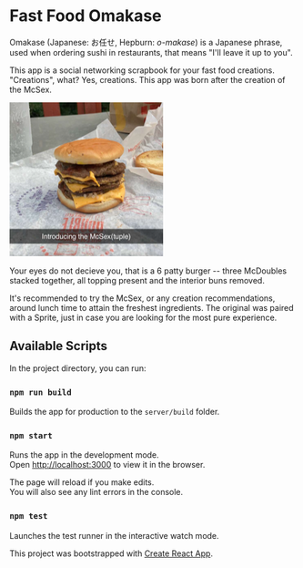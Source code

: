 # Fast Food Omakase

Omakase (Japanese: お任せ, Hepburn: *o-makase*) is a Japanese phrase, used when ordering sushi in restaurants, that means "I'll leave it up to you".

This app is a social networking scrapbook for your fast food creations. "Creations", what? Yes, creations. This app was born after the creation of the McSex.

![The McSex](assets/images/mcsex.png "McSex")

Your eyes do not decieve you, that is a 6 patty burger -- three McDoubles stacked together, all topping present and the interior buns removed. 
 
It's recommended to try the McSex, or any creation recommendations, around lunch time to attain the freshest ingredients. The original was paired with a Sprite, just in case you are looking for the most pure experience.

## Available Scripts

In the project directory, you can run:

### `npm run build`

Builds the app for production to the `server/build` folder.<br />

### `npm start`

Runs the app in the development mode.<br />
Open [http://localhost:3000](http://localhost:3000) to view it in the browser.

The page will reload if you make edits.<br />
You will also see any lint errors in the console.

### `npm test`

Launches the test runner in the interactive watch mode.<br />

This project was bootstrapped with [Create React App](https://github.com/facebook/create-react-app).